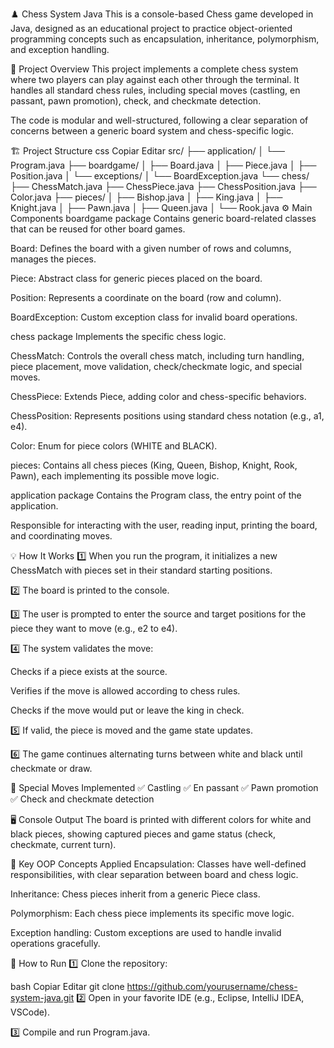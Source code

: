 ♟️ Chess System Java
This is a console-based Chess game developed in Java, designed as an educational project to practice object-oriented programming concepts such as encapsulation, inheritance, polymorphism, and exception handling.

🚀 Project Overview
This project implements a complete chess system where two players can play against each other through the terminal. It handles all standard chess rules, including special moves (castling, en passant, pawn promotion), check, and checkmate detection.

The code is modular and well-structured, following a clear separation of concerns between a generic board system and chess-specific logic.

🏗️ Project Structure
css
Copiar
Editar
src/
├── application/
│   └── Program.java
├── boardgame/
│   ├── Board.java
│   ├── Piece.java
│   ├── Position.java
│   └── exceptions/
│       └── BoardException.java
└── chess/
    ├── ChessMatch.java
    ├── ChessPiece.java
    ├── ChessPosition.java
    ├── Color.java
    ├── pieces/
    │   ├── Bishop.java
    │   ├── King.java
    │   ├── Knight.java
    │   ├── Pawn.java
    │   ├── Queen.java
    │   └── Rook.java
⚙️ Main Components
boardgame package
Contains generic board-related classes that can be reused for other board games.

Board: Defines the board with a given number of rows and columns, manages the pieces.

Piece: Abstract class for generic pieces placed on the board.

Position: Represents a coordinate on the board (row and column).

BoardException: Custom exception class for invalid board operations.

chess package
Implements the specific chess logic.

ChessMatch: Controls the overall chess match, including turn handling, piece placement, move validation, check/checkmate logic, and special moves.

ChessPiece: Extends Piece, adding color and chess-specific behaviors.

ChessPosition: Represents positions using standard chess notation (e.g., a1, e4).

Color: Enum for piece colors (WHITE and BLACK).

pieces: Contains all chess pieces (King, Queen, Bishop, Knight, Rook, Pawn), each implementing its possible move logic.

application package
Contains the Program class, the entry point of the application.

Responsible for interacting with the user, reading input, printing the board, and coordinating moves.

💡 How It Works
1️⃣ When you run the program, it initializes a new ChessMatch with pieces set in their standard starting positions.

2️⃣ The board is printed to the console.

3️⃣ The user is prompted to enter the source and target positions for the piece they want to move (e.g., e2 to e4).

4️⃣ The system validates the move:

Checks if a piece exists at the source.

Verifies if the move is allowed according to chess rules.

Checks if the move would put or leave the king in check.

5️⃣ If valid, the piece is moved and the game state updates.

6️⃣ The game continues alternating turns between white and black until checkmate or draw.

🧩 Special Moves Implemented
✅ Castling
✅ En passant
✅ Pawn promotion
✅ Check and checkmate detection

🖥️ Console Output
The board is printed with different colors for white and black pieces, showing captured pieces and game status (check, checkmate, current turn).

🎯 Key OOP Concepts Applied
Encapsulation: Classes have well-defined responsibilities, with clear separation between board and chess logic.

Inheritance: Chess pieces inherit from a generic Piece class.

Polymorphism: Each chess piece implements its specific move logic.

Exception handling: Custom exceptions are used to handle invalid operations gracefully.

💬 How to Run
1️⃣ Clone the repository:

bash
Copiar
Editar
git clone https://github.com/yourusername/chess-system-java.git
2️⃣ Open in your favorite IDE (e.g., Eclipse, IntelliJ IDEA, VSCode).

3️⃣ Compile and run Program.java.
